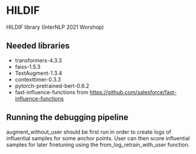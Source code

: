# HILDIF
HILDIF library (InterNLP 2021 Worshop)

## Needed libraries 

* transformers-4.3.3
* faiss-1.5.3
* TextAugment-1.3.4
* contexttimer-0.3.3
* pytorch-pretrained-bert-0.6.2
* fast-influence-functions from https://github.com/salesforce/fast-influence-functions

## Running the debugging pipeline 

augment_without_user should be first run in order to create logs of influential samples for some anchor points. User can then score influential samples for later finetuning using the from_log_retrain_with_user function. 
